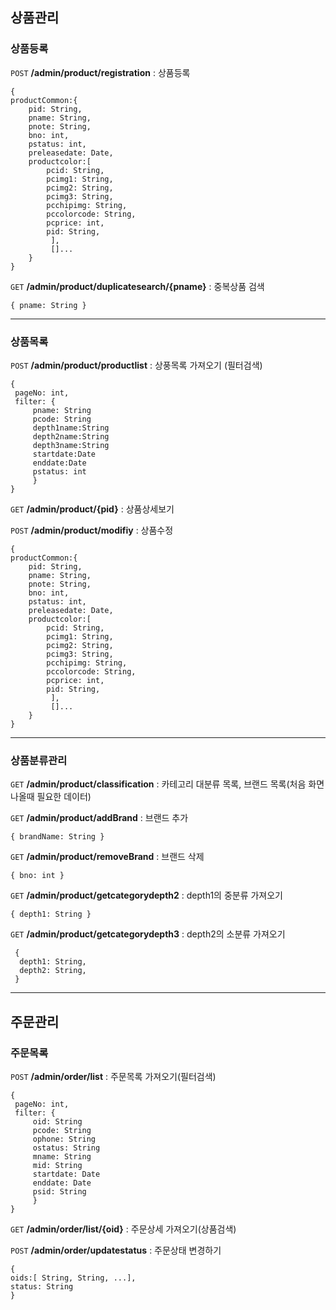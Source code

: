 ## 상품관리


### 상품등록

`POST` **/admin/product/registration** : 상품등록
```
{
productCommon:{
	pid: String,
	pname: String,
	pnote: String,
	bno: int,
	pstatus: int,
	preleasedate: Date,
	productcolor:[
		pcid: String,
		pcimg1: String,
		pcimg2: String,
		pcimg3: String,
		pcchipimg: String,
		pccolorcode: String,
		pcprice: int,
		pid: String,
	     ],
	     []...
	}
}
```

`GET` **/admin/product/duplicatesearch/{pname}** : 중복상품 검색
```
{ pname: String }
```


-----------------------------------------
### 상품목록

`POST` **/admin/product/productlist** : 상풍목록 가져오기 (필터검색)
```
{
 pageNo: int,
 filter: {
	 pname: String
	 pcode: String
	 depth1name:String
	 depth2name:String
	 depth3name:String
	 startdate:Date
	 enddate:Date
	 pstatus: int
	 }
}
```

`GET` **/admin/product/{pid}** : 상품상세보기


`POST` **/admin/product/modifiy** : 상품수정
```
{
productCommon:{
	pid: String,
	pname: String,
	pnote: String,
	bno: int,
	pstatus: int,
	preleasedate: Date,
	productcolor:[
		pcid: String,
		pcimg1: String,
		pcimg2: String,
		pcimg3: String,
		pcchipimg: String,
		pccolorcode: String,
		pcprice: int,
		pid: String,
	     ],
	     []...
	}
}
```

-----------------------------------------
### 상품분류관리

`GET` **/admin/product/classification** : 카테고리 대분류 목록, 브랜드 목록(처음 화면 나올때 필요한 데이터)

`GET` **/admin/product/addBrand** : 브랜드 추가
```
{ brandName: String }
```

`GET` **/admin/product/removeBrand** : 브랜드 삭제
```
{ bno: int }
```

`GET` **/admin/product/getcategorydepth2** : depth1의 중분류 가져오기
```
{ depth1: String }
```

`GET` **/admin/product/getcategorydepth3** : depth2의 소분류 가져오기
```
 {
  depth1: String,
  depth2: String,
 }
```

-----------------------------------------

## 주문관리


### 주문목록

`POST` **/admin/order/list** : 주문목록 가져오기(필터검색)
```
{
 pageNo: int,
 filter: {
	 oid: String
	 pcode: String
	 ophone: String
	 ostatus: String
	 mname: String
	 mid: String
	 startdate: Date
	 enddate: Date
	 psid: String
	 }
}
```

`GET` **/admin/order/list/{oid}** : 주문상세 가져오기(상품검색)

`POST` **/admin/order/updatestatus** : 주문상태 변경하기
```
{
oids:[ String, String, ...],
status: String
}
```

